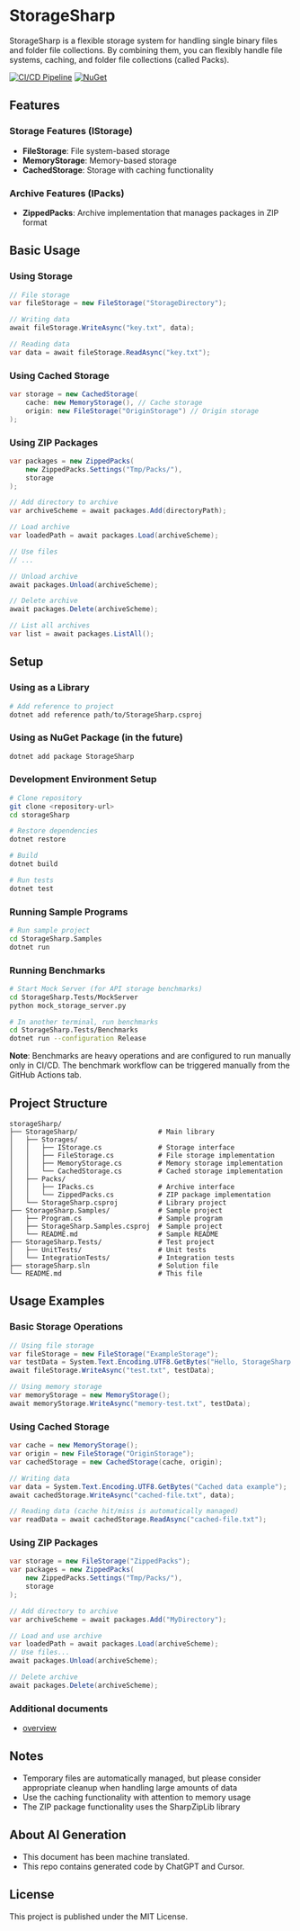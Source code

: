 # StorageSharp

StorageSharp is a flexible storage system for handling single binary files and folder file collections. By combining them, you can flexibly handle file systems, caching, and folder file collections (called Packs).

[![CI/CD Pipeline](https://github.com/uisawara/storageSharp/actions/workflows/ci.yml/badge.svg)](https://github.com/uisawara/storageSharp/actions/workflows/ci.yml)
[![NuGet](https://img.shields.io/nuget/v/Mmzkworks.StorageSharp.svg)](https://www.nuget.org/packages/Mmzkworks.StorageSharp/)

## Features

### Storage Features (IStorage)

- **FileStorage**: File system-based storage
- **MemoryStorage**: Memory-based storage
- **CachedStorage**: Storage with caching functionality

### Archive Features (IPacks)

- **ZippedPacks**: Archive implementation that manages packages in ZIP format

## Basic Usage

### Using Storage

```csharp
// File storage
var fileStorage = new FileStorage("StorageDirectory");

// Writing data
await fileStorage.WriteAsync("key.txt", data);

// Reading data
var data = await fileStorage.ReadAsync("key.txt");
```

### Using Cached Storage

```csharp
var storage = new CachedStorage(
    cache: new MemoryStorage(), // Cache storage
    origin: new FileStorage("OriginStorage") // Origin storage
);
```

### Using ZIP Packages

```csharp
var packages = new ZippedPacks(
    new ZippedPacks.Settings("Tmp/Packs/"),
    storage
);

// Add directory to archive
var archiveScheme = await packages.Add(directoryPath);

// Load archive
var loadedPath = await packages.Load(archiveScheme);

// Use files
// ...

// Unload archive
await packages.Unload(archiveScheme);

// Delete archive
await packages.Delete(archiveScheme);

// List all archives
var list = await packages.ListAll();
```

## Setup

### Using as a Library

```bash
# Add reference to project
dotnet add reference path/to/StorageSharp.csproj
```

### Using as NuGet Package (in the future)

```bash
dotnet add package StorageSharp
```

### Development Environment Setup

```bash
# Clone repository
git clone <repository-url>
cd storageSharp

# Restore dependencies
dotnet restore

# Build
dotnet build

# Run tests
dotnet test
```

### Running Sample Programs

```bash
# Run sample project
cd StorageSharp.Samples
dotnet run
```

### Running Benchmarks

```bash
# Start Mock Server (for API storage benchmarks)
cd StorageSharp.Tests/MockServer
python mock_storage_server.py

# In another terminal, run benchmarks
cd StorageSharp.Tests/Benchmarks
dotnet run --configuration Release
```

**Note**: Benchmarks are heavy operations and are configured to run manually only in CI/CD. The benchmark workflow can be triggered manually from the GitHub Actions tab.

## Project Structure

```
storageSharp/
├── StorageSharp/                    # Main library
│   ├── Storages/
│   │   ├── IStorage.cs              # Storage interface
│   │   ├── FileStorage.cs           # File storage implementation
│   │   ├── MemoryStorage.cs         # Memory storage implementation
│   │   └── CachedStorage.cs         # Cached storage implementation
│   ├── Packs/
│   │   ├── IPacks.cs                # Archive interface
│   │   └── ZippedPacks.cs           # ZIP package implementation
│   └── StorageSharp.csproj          # Library project
├── StorageSharp.Samples/            # Sample project
│   ├── Program.cs                   # Sample program
│   ├── StorageSharp.Samples.csproj  # Sample project
│   └── README.md                    # Sample README
├── StorageSharp.Tests/              # Test project
│   ├── UnitTests/                   # Unit tests
│   └── IntegrationTests/            # Integration tests
├── storageSharp.sln                 # Solution file
└── README.md                        # This file
```

## Usage Examples

### Basic Storage Operations

```csharp
// Using file storage
var fileStorage = new FileStorage("ExampleStorage");
var testData = System.Text.Encoding.UTF8.GetBytes("Hello, StorageSharp!");
await fileStorage.WriteAsync("test.txt", testData);

// Using memory storage
var memoryStorage = new MemoryStorage();
await memoryStorage.WriteAsync("memory-test.txt", testData);
```

### Using Cached Storage

```csharp
var cache = new MemoryStorage();
var origin = new FileStorage("OriginStorage");
var cachedStorage = new CachedStorage(cache, origin);

// Writing data
var data = System.Text.Encoding.UTF8.GetBytes("Cached data example");
await cachedStorage.WriteAsync("cached-file.txt", data);

// Reading data (cache hit/miss is automatically managed)
var readData = await cachedStorage.ReadAsync("cached-file.txt");
```

### Using ZIP Packages

```csharp
var storage = new FileStorage("ZippedPacks");
var packages = new ZippedPacks(
    new ZippedPacks.Settings("Tmp/Packs/"),
    storage
);

// Add directory to archive
var archiveScheme = await packages.Add("MyDirectory");

// Load and use archive
var loadedPath = await packages.Load(archiveScheme);
// Use files...
await packages.Unload(archiveScheme);

// Delete archive
await packages.Delete(archiveScheme);
```

### Additional documents

- [overview](./Documents/overview.md)

## Notes

- Temporary files are automatically managed, but please consider appropriate cleanup when handling large amounts of data
- Use the caching functionality with attention to memory usage
- The ZIP package functionality uses the SharpZipLib library

## About AI Generation

- This document has been machine translated.
- This repo contains generated code by ChatGPT and Cursor.

## License

This project is published under the MIT License. 
